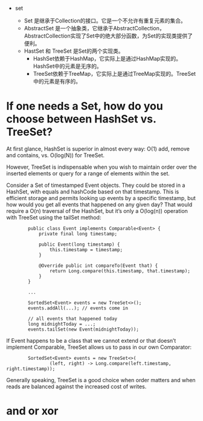 * set

    * Set 是继承于Collection的接口。它是一个不允许有重复元素的集合。
    * AbstractSet 是一个抽象类，它继承于AbstractCollection，AbstractCollection实现了Set中的绝大部分函数，为Set的实现类提供了便利。
    * HastSet 和 TreeSet 是Set的两个实现类。
        * HashSet依赖于HashMap，它实际上是通过HashMap实现的。HashSet中的元素是无序的。
        * TreeSet依赖于TreeMap，它实际上是通过TreeMap实现的。TreeSet中的元素是有序的。

# If one needs a Set, how do you choose between HashSet vs. TreeSet?

At first glance, HashSet is superior in almost every way: O(1) add, remove and contains, vs. O(log(N)) for TreeSet.

However, TreeSet is indispensable when you wish to maintain order over the inserted elements or query for a range of elements within the set.

Consider a Set of timestamped Event objects. They could be stored in a HashSet, with equals and hashCode based on that timestamp. This is efficient storage and permits looking up events by a specific timestamp, but how would you get all events that happened on any given day? That would require a O(n) traversal of the HashSet, but it’s only a O(log(n)) operation with TreeSet using the tailSet method:
```
        public class Event implements Comparable<Event> {
            private final long timestamp;
    
            public Event(long timestamp) {
                this.timestamp = timestamp;
            }
    
            @Override public int compareTo(Event that) {
                return Long.compare(this.timestamp, that.timestamp);
            }
        }
       
        ...
	
        SortedSet<Event> events = new TreeSet<>();
        events.addAll(...); // events come in

        // all events that happened today
        long midnightToday = ...;
        events.tailSet(new Event(midnightToday));
```
If Event happens to be a class that we cannot extend or that doesn’t implement Comparable, TreeSet allows us to pass in our own Comparator:
```
        SortedSet<Event> events = new TreeSet<>(
                (left, right) -> Long.compare(left.timestamp, right.timestamp));
```
Generally speaking, TreeSet is a good choice when order matters and when reads are balanced against the increased cost of writes.


# and or xor
